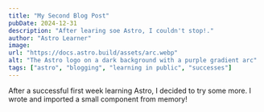 ```yaml
---
title: "My Second Blog Post"
pubDate: 2024-12-31
description: "After learing soe Astro, I couldn't stop!."
author: "Astro Learner"
image:
url: "https://docs.astro.build/assets/arc.webp"
alt: "The Astro logo on a dark background with a purple gradient arc"
tags: ["astro", "blogging", "learning in public", "successes"]
---
```


After a successful first week learning Astro, I decided to try some more. I wrote and imported a small component from memory!
